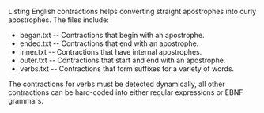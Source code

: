 Listing English contractions helps converting straight apostrophes into curly apostrophes. The files include:

* began.txt -- Contractions that begin with an apostrophe.
* ended.txt -- Contractions that end with an apostrophe.
* inner.txt -- Contractions that have internal apostrophes.
* outer.txt -- Contractions that start and end with an apostrophe.
* verbs.txt -- Contractions that form suffixes for a variety of words.

The contractions for verbs must be detected dynamically, all other contractions can be hard-coded into either regular expressions or EBNF grammars.

